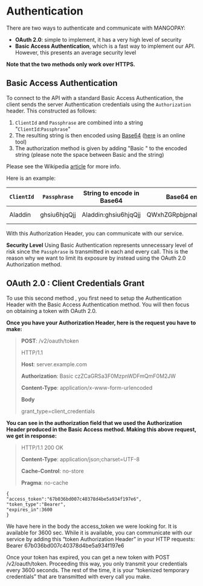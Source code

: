 # Authentication

There are two ways to authenticate and communicate with MANGOPAY:
* **OAuth 2.0**: simple to implement, it has a very high level of security
* **Basic Access Authentication**, which is a fast way to implement our API. However, this presents an average security level

**Note that the two methods only work over HTTPS.**


## Basic Access Authentication

To connect to the API with a standard Basic Access Authentication, the client sends the server Authentication credentials using the `Authorization` header. This constructed as follows:

1. `ClientId` and `Passphrase` are combined into a string "`ClientId`:`Passphrase`"
2. The resulting string is then encoded using [Base64](https://en.wikipedia.org/wiki/Base64) ([here](http://www.motobit.com/util/base64-decoder-encoder.asp) is an online tool)
3. The authorization method is given by adding "Basic " to the encoded string (please note the space between Basic and the string)

Please see the Wikipedia [article](https://en.wikipedia.org/wiki/Basic_access_authentication) for more info.

Here is an example:

| `ClientId` | `Passphrase` | String to encode in Base64 | Base64 encoded string | Authorization Header |
| -------- | -------- | -------- | -------- | -------- |
| Aladdin     | ghsiu6hjqQjj      | Aladdin:ghsiu6hjqQjj     | QWxhZGRpbjpnaHNpdTZoanFRamo=      | Basic QWxhZGRpbjpnaHNpdTZoanFRamo=     |

With this Authorization Header, you can communicate with our service.

**Security Level**
Using Basic Authentication represents unnecessary level of risk since the `Passphrase` is transmitted in each and every call. This is the reason why we want to limit its exposure by instead using the OAuth 2.0 Authorization method.


## OAuth 2.0 : Client Credentials Grant

To use this second method , you first need to setup the Authentication Header with the Basic Access Authentication method. You will then focus on obtaining a token with OAuth 2.0.

**Once you have your Authorization Header, here is the request you have to make:**
> **POST**: /v2/oauth/token
> 
> HTTP/1.1
> 
> **Host**: server.example.com
> 
> **Authorization**: Basic czZCaGRSa3F0MzpnWDFmQmF0M2JW
> 
> **Content-Type**: application/x-www-form-urlencoded
> 
> **Body**
> 
> grant_type=client_credentials


**You can see in the authorization field that we used the Authorization Header produced in the Basic Access method. Making this above request, we get in response:**

> HTTP/1.1 200 OK
> 
> **Content-Type**: application/json;charset=UTF-8
> 
> **Cache-Control**: no-store
> 
> **Pragma**: no-cache

```
{
"access_token":"67b036bd007c40378d4be5a934f197e6",
"token_type":"Bearer",
"expires_in":3600
}
```

We have here in the body the access_token we were looking for. It is available for 3600 sec. While it is available, you can communicate with our service by adding this “token Authorization Header” in your HTTP requests:
Bearer 67b036bd007c40378d4be5a934f197e6

Once your token has expired, you can get a new token with POST /v2/oauth/token.  Proceeding this way, you only transmit your credentials every 3600 seconds. The rest of the time, it is your “tokenized temporary credentials” that are transmitted with every call you make.